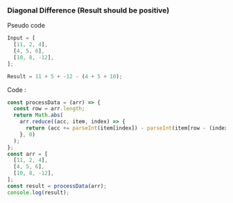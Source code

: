 ### Diagonal Difference (Result should be positive)

Pseudo code

```js
Input = [
  [11, 2, 4],
  [4, 5, 6],
  [10, 8, -12],
];

Result = 11 + 5 + -12 - (4 + 5 + 10);
```

Code :

```js
const processData = (arr) => {
  const row = arr.length;
  return Math.abs(
    arr.reduce((acc, item, index) => {
      return (acc += parseInt(item[index]) - parseInt(item[row - (index + 1)]));
    }, 0)
  );
};
const arr = [
  [11, 2, 4],
  [4, 5, 6],
  [10, 8, -12],
];
const result = processData(arr);
console.log(result);
```
